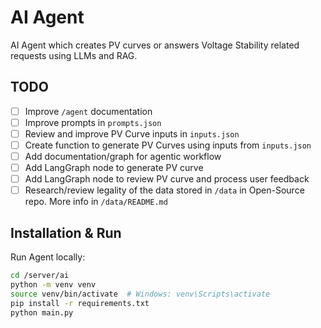 # AI Agent

AI Agent which creates PV curves or answers Voltage Stability related requests using LLMs and RAG.

## TODO

- [ ] Improve `/agent` documentation
- [ ] Improve prompts in `prompts.json`
- [ ] Review and improve PV Curve inputs in `inputs.json`
- [ ] Create function to generate PV Curves using inputs from `inputs.json`
- [ ] Add documentation/graph for agentic workflow
- [ ] Add LangGraph node to generate PV curve
- [ ] Add LangGraph node to review PV curve and process user feedback
- [ ] Research/review legality of the data stored in `/data` in Open-Source repo. More info in `/data/README.md` 

## Installation & Run

Run Agent locally:

```bash
cd /server/ai
python -m venv venv
source venv/bin/activate  # Windows: venv\Scripts\activate
pip install -r requirements.txt
python main.py
```